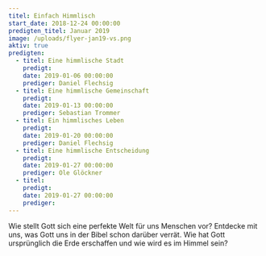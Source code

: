 ```yaml
---
titel: Einfach Himmlisch
start_date: 2018-12-24 00:00:00
predigten_titel: Januar 2019
image: /uploads/flyer-jan19-vs.png
aktiv: true
predigten:
  - titel: Eine himmlische Stadt
    predigt:
    date: 2019-01-06 00:00:00
    prediger: Daniel Flechsig
  - titel: Eine himmlische Gemeinschaft
    predigt:
    date: 2019-01-13 00:00:00
    prediger: Sebastian Trommer
  - titel: Ein himmlisches Leben
    predigt:
    date: 2019-01-20 00:00:00
    prediger: Daniel Flechsig
  - titel: Eine himmlische Entscheidung
    predigt:
    date: 2019-01-27 00:00:00
    prediger: Ole Glöckner
  - titel:
    predigt:
    date: 2019-01-27 00:00:00
    prediger:
---
```


Wie stellt Gott sich eine perfekte Welt f&uuml;r uns Menschen vor? Entdecke mit uns, was Gott uns in der Bibel schon dar&uuml;ber verr&auml;t. Wie hat Gott urspr&uuml;nglich die Erde erschaffen und wie wird es im Himmel sein?